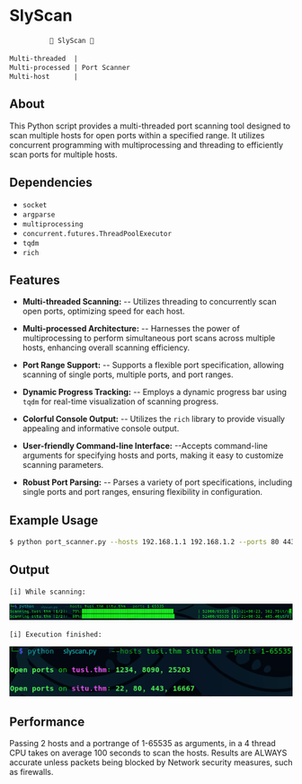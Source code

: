 # SlyScan
```
          🐍 SlyScan 🐍  

Multi-threaded  |
Multi-processed | Port Scanner
Multi-host      |
```
## About
This Python script provides a multi-threaded port scanning tool designed to scan multiple hosts for open ports within a specified range. It utilizes concurrent programming with multiprocessing and threading to efficiently scan ports for multiple hosts.

## Dependencies

- `socket`
- `argparse`
- `multiprocessing`
- `concurrent.futures.ThreadPoolExecutor`
- `tqdm`
- `rich`

## Features

- **Multi-threaded Scanning:**
  -- Utilizes threading to concurrently scan open ports, optimizing speed for each host.

- **Multi-processed Architecture:**
  -- Harnesses the power of multiprocessing to perform simultaneous port scans across multiple hosts, enhancing overall scanning efficiency.

- **Port Range Support:**
  -- Supports a flexible port specification, allowing scanning of single ports, multiple ports, and port ranges.

- **Dynamic Progress Tracking:**
  -- Employs a dynamic progress bar using `tqdm` for real-time visualization of scanning progress.

- **Colorful Console Output:**
  -- Utilizes the `rich` library to provide visually appealing and informative console output.

- **User-friendly Command-line Interface:**
  --Accepts command-line arguments for specifying hosts and ports, making it easy to customize scanning parameters.

- **Robust Port Parsing:**
  -- Parses a variety of port specifications, including single ports and port ranges, ensuring flexibility in configuration.

## Example Usage

```bash
$ python port_scanner.py --hosts 192.168.1.1 192.168.1.2 --ports 80 443 8080-8090
```

## Output
```
[i] While scanning:
```
![Alt text](https://github.com/JeneralMotors/slyscan/blob/main/resources/slyscan-midscan.png)
```
[i] Execution finished:
```
![Alt text](https://github.com/JeneralMotors/slyscan/blob/main/resources/slyscan-finished.png)

## Performance

Passing 2 hosts and a portrange of 1-65535 as arguments, in a 4 thread CPU takes on average 100 seconds to scan the hosts.
Results are ALWAYS accurate unless packets being blocked by Network security measures, such as firewalls.
